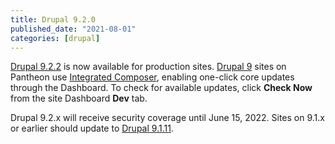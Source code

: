 ```yaml
---
title: Drupal 9.2.0
published_date: "2021-08-01"
categories: [drupal]
---
```

[Drupal 9.2.2](https://www.drupal.org/project/drupal/releases/9.2.2) is now available for production sites. [Drupal 9](/drupal) sites on Pantheon use [Integrated Composer](/guides/integrated-composer), enabling one-click core updates through the Dashboard. To check for available updates, click **Check Now** from the site Dashboard **Dev** tab.

Drupal 9.2.x will receive security coverage until June 15, 2022. Sites on 9.1.x or earlier should update to [Drupal 9.1.11](https://www.drupal.org/project/drupal/releases/9.1.11).
